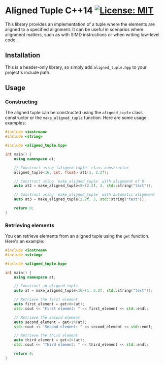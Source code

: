 # Aligned Tuple C++14 [![License: MIT](https://img.shields.io/badge/License-MIT-yellow.svg)](https://opensource.org/licenses/MIT)

This library provides an implementation of a tuple where the elements are aligned to a specified alignment. It can be useful in scenarios where alignment matters, such as with SIMD instructions or when writing low-level code.

## Installation

This is a header-only library, so simply add `aligned_tuple.hpp` to your project's include path.

## Usage

### Constructing

The aligned tuple can be constructed using the `aligned_tuple` class constructor or the `make_aligned_tuple` function. Here are some usage examples:

```c++
#include <iostream>
#include <string>

#include <aligned_tuple.hpp>

int main() {
    using namespace at;

    // Construct using `aligned_tuple` class constructor
    aligned_tuple<16, int, float> at1(1, 2.2f);

    // Construct using `make_aligned_tuple` with alignment of 8
    auto at2 = make_aligned_tuple<8>(2.2f, 3, std::string("test"));

    // Construct using `make_aligned_tuple` with automatic alignment
    auto at3 = make_aligned_tuple(2.2f, 3, std::string("test"));

    return 0;
}
```

### Retrieving elements

You can retrieve elements from an aligned tuple using the `get` function. Here's an example:

```c++
#include <iostream>
#include <string>

#include <aligned_tuple.hpp>

int main() {
    using namespace at;

    // Construct an aligned tuple
    auto at = make_aligned_tuple<16>(1, 2.2f, std::string("test"));

    // Retrieve the first element
    auto first_element = get<0>(at);
    std::cout << "First element: " << first_element << std::endl;

    // Retrieve the second element
    auto second_element = get<1>(at);
    std::cout << "Second element: " << second_element << std::endl;

    // Retrieve the third element
    auto third_element = get<2>(at);
    std::cout << "Third element: " << third_element << std::endl;

    return 0;
}
```
